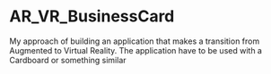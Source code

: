 # AR_VR_BusinessCard
My approach of building an application that makes a transition from Augmented to Virtual Reality.  The application have to be used with a Cardboard or something similar
